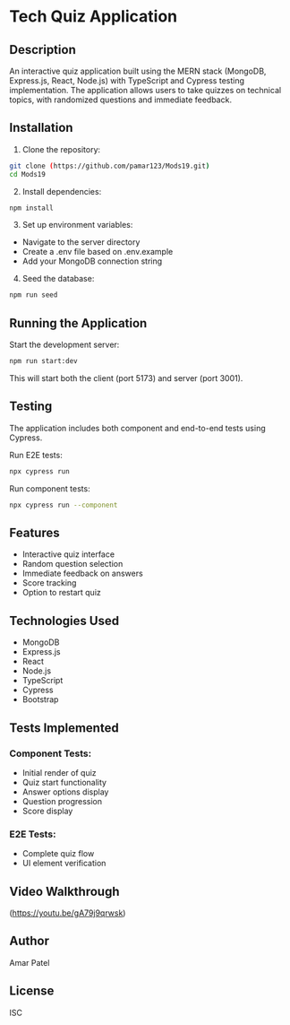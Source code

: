 # Tech Quiz Application

## Description
An interactive quiz application built using the MERN stack (MongoDB, Express.js, React, Node.js) with TypeScript and Cypress testing implementation. The application allows users to take quizzes on technical topics, with randomized questions and immediate feedback.

## Installation

1. Clone the repository:
```bash
git clone (https://github.com/pamar123/Mods19.git)
cd Mods19
```

2. Install dependencies:
```bash
npm install
```

3. Set up environment variables:
- Navigate to the server directory
- Create a .env file based on .env.example
- Add your MongoDB connection string

4. Seed the database:
```bash
npm run seed
```

## Running the Application

Start the development server:
```bash
npm run start:dev
```
This will start both the client (port 5173) and server (port 3001).

## Testing

The application includes both component and end-to-end tests using Cypress.

Run E2E tests:
```bash
npx cypress run
```

Run component tests:
```bash
npx cypress run --component
```

## Features
- Interactive quiz interface
- Random question selection
- Immediate feedback on answers
- Score tracking
- Option to restart quiz

## Technologies Used
- MongoDB
- Express.js
- React
- Node.js
- TypeScript
- Cypress
- Bootstrap

## Tests Implemented
### Component Tests:
- Initial render of quiz
- Quiz start functionality
- Answer options display
- Question progression
- Score display

### E2E Tests:
- Complete quiz flow
- UI element verification

## Video Walkthrough
(https://youtu.be/gA79j9qrwsk)

## Author
Amar Patel
## License
ISC
